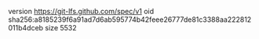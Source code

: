 version https://git-lfs.github.com/spec/v1
oid sha256:a8185239f6a91ad7d6ab595774b42feee26777de81c3388aa222812011b4dceb
size 5532
